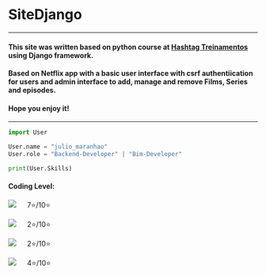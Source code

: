 # SiteDjango
<hr>

#### This site was written based on python course at [Hashtag Treinamentos]("https://www.hashtagtreinamentos.com/") using Django framework.

#### Based on Netflix app with a basic user interface with csrf authentiication for users and admin interface to add, manage and remove Films, Series and episodes.

#### Hope you enjoy it!

<hr>


```python 
import User

User.name = "julio_maranhao"
User.role = "Backend-Developer" | "Bim-Developer"

print(User.Skills)
```
#### Coding Level:

[<img src="https://icons8.com.br/icon/13441/python">](https://icons8.com.br/icon/13441/python)  &emsp; 7:star:/10:star:

[<img src="https://icons8.com.br/icon/PXTY4q2Sq2lG/javascript">](https://icons8.com.br/icon/PXTY4q2Sq2lG/javascript)  &emsp; 2:star:/10:star:

[<img src="https://icons8.com.br/icon/UFF3hmipmJ2V/sql">](https://icons8.com.br/icon/UFF3hmipmJ2V/sql)  &emsp; 2:star:/10:star:

[<img src="https://icons8.com.br/icon/IuuVVwsdTi2v/django-a-high-level-python-web-framework-that-encourages-rapid-development">](https://icons8.com.br/icon/IuuVVwsdTi2v/django-a-high-level-python-web-framework-that-encourages-rapid-development)  &emsp; 4:star:/10:star:


